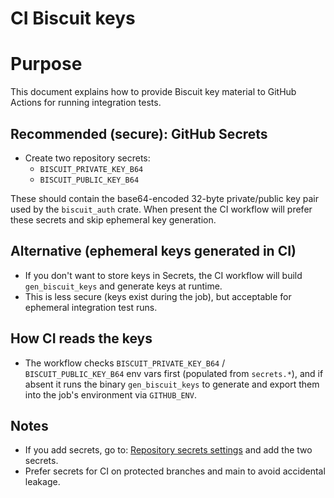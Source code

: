  # CI Biscuit keys

 # Purpose

 This document explains how to provide Biscuit key material to GitHub Actions for running integration tests.

 ## Recommended (secure): GitHub Secrets

 - Create two repository secrets:
   - `BISCUIT_PRIVATE_KEY_B64`
   - `BISCUIT_PUBLIC_KEY_B64`

 These should contain the base64-encoded 32-byte private/public key pair used by the `biscuit_auth` crate.
 When present the CI workflow will prefer these secrets and skip ephemeral key generation.

 ## Alternative (ephemeral keys generated in CI)

 - If you don't want to store keys in Secrets, the CI workflow will build `gen_biscuit_keys` and generate keys at runtime.
 - This is less secure (keys exist during the job), but acceptable for ephemeral integration test runs.

 ## How CI reads the keys

 - The workflow checks `BISCUIT_PRIVATE_KEY_B64` / `BISCUIT_PUBLIC_KEY_B64` env vars first (populated from `secrets.*`), and if absent it runs the binary `gen_biscuit_keys` to generate and export them into the job's environment via `GITHUB_ENV`.

 ## Notes

 - If you add secrets, go to: [Repository secrets settings](https://github.com/jungamer-64/RustCMS/settings/secrets/actions) and add the two secrets.
 - Prefer secrets for CI on protected branches and main to avoid accidental leakage.
